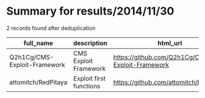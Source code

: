 
# Summary for results/2014/11/30
    
2 records found after deduplication

| full_name | description | html_url | matched_list | matched_count | pushed_at | size | stargazers_count | language | forks_count |
|------------------------------|-------------------------|-------------------------------------------------|----------------|-----------------|---------------------------|--------|--------------------|------------|---------------|
| Q2h1Cg/CMS-Exploit-Framework | CMS Exploit Framework | https://github.com/Q2h1Cg/CMS-Exploit-Framework | ['exploit'] | 1 | 2014-11-30 05:17:59+00:00 | 787 | 185 | Python | 78 |
| attomitch/RedPitaya | Exploit first functions | https://github.com/attomitch/RedPitaya | ['exploit'] | 1 | 2014-11-30 00:00:44+00:00 | 0 | 0 | | 0 |
